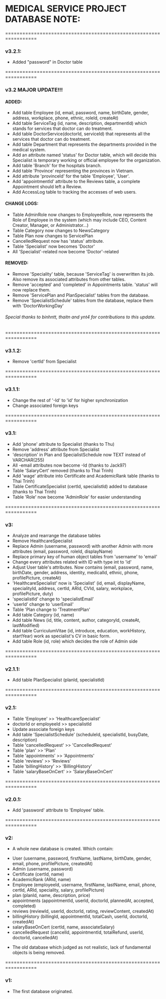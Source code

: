 # MEDICAL SERVICE PROJECT DATABASE NOTE: #

=================================================================

### v3.2.1: ###

- Added "password" in Doctor table

=================================================================

### v3.2 MAJOR UPDATE!!! ###

#### ADDED: ####
- Add table Employee (id, email, password, name, birthDate, gender, address, workplace, phone, ethnic, roleId, createAt)
- Add table ServiceTag (id, name, description, departmentId) which stands for services that doctor can do treatment.
- Add table DoctorService(doctorId, serviceId) that represents all the services that doctor can do treatment.
- Add table Department that represents the departments provided in the medical system.
- Add an attribute named 'status' for Doctor table, which will decide this Specialist is temporary working or official employee for the organization.
- Add table 'Branch' for the hospitals branch.
- Add table 'Province' representing the provinces in Vietnam.
- Add attribute 'provinceId' for the table 'Employee', 'User'.
- Add 'appointmentId' attribute to the Reviews table, a complete Appointment should left a Review.
- Add AccessLog table to tracking the accesses of web users.

#### CHANGE LOGS: ####
- Table AdminRole now changes to EmployeeRole, now represents the Role of Employee in the system (which may include CEO, Content Creator, Manager, or Administrator...)
- Table Category now changes to NewsCategory
- Table Plan now changes to ServicePlan
- CancelledRequest now has 'status' attribute.
- Table 'Specialist' now becomes 'Doctor'
- All 'Specialist'-related now become 'Doctor'-related 

#### REMOVED: ####
- Remove 'Speciality' table, because 'ServiceTag' is overwritten its job. Also remove its associated attributes from other tables.
- Remove 'accepted' and 'completed' in Appointments table. 'status' will now replace them.
- Remove 'ServicePlan and PlanSpecialist' tables from the database.
- Remove 'SpecialistSchedule' tables from the database, replace them with 'DoctorWorkingDay'

###### Special thanks to binhntt, thaitn and ynt4 for contributions to this update. #######

=================================================================

### v3.1.2: ###

- Remove 'certId' from Specialist

=================================================================


### v3.1.1: ###

- Change the rest of '-Id' to 'id' for higher synchronization 
- Change associated foreign keys

=================================================================


### v3.1: ###

- Add 'phone' attribute to Specialist (thanks to Thu)
- Remove 'address' attribute from Specialist
- 'description' in Plan and SpecialistSchedule now TEXT instead of VARCHAR(255)
- All -email attributes now become -Id (thanks to Jack97)
- Table 'SalaryCert' removed (thanks to Thai Trinh)
- Add 'wage' attribute into Certificate and AcademicRank table (thanks to Thai Trinh)
- Table CertificateSpecialist (certId, specialistId) added to database (thanks to Thai Trinh)
- Table 'Role' now become 'AdminRole' for easier understanding

=================================================================

### v3: ###

- Analyze and rearrange the database tables
- Remove HealthcareSpecialist
- Replace Admin (username, password) with another Admin with more attributes (email, password, roleId, displayName)
- Replace primary key of human object tables from 'username' to 'email'
- Change every attributes related with ID with type int to 'id'
- Adjust User table's attributes. Now contains (email, password, name, birthDate, gender, address, identity, medicalId, ethnic, phone, profilePicture, createAt)
- 'HealthcareSpecialist' now is 'Specialist' (id, email, displayName, specialityId, address, certId, ARId, CVId, salary, workplace, profilePicture, duty)
- 'specialistId' change to 'specialistEmail'
- 'userId' change to 'userEmail'
- Table 'Plan change to 'TreatmentPlan'
- Add table Category (id, name)
- Add table News (id, title, content, author, categoryId, createAt, lastModified)
- Add table CurriculumVitae (id, introduce, education, workHistory, startYear) work as specialist's CV in basic form.
- Add table Role (id, role) which decides the role of Admin side

=================================================================

### v2.1.1: ###

- Add table PlanSpecialist (planId, specialistId)

=================================================================

### v2.1: ###

- Table 'Employee' >> 'HealthcareSpecialist'
- doctorId or employeeId >> specialistId
- Update associate foreign keys
- Add table 'SpecialistSchedule' (scheduleId, specialistId, busyDate, description)
- Table 'cancelledRequest' >> 'CancelledRequest'
- Table 'plan' >> 'Plan'
- Table 'appointments' >> 'Appointments'
- Table 'reviews' >> 'Reviews'
- Table 'billingHistory' >> 'BillingHistory'
- Table 'salaryBaseOnCert' >> 'SalaryBaseOnCert'

=================================================================

### v2.0.1: ###

- Add 'password' attribute to 'Employee' table.


=================================================================

### v2: ###

- A whole new database is created. Which contain:
+ User (username, password, firstName, lastName, birthDate, gender, email, phone, profilePicture, createdAt)
+ Admin (username, password)
+ Certificate (certId, name)
+ AcademicRank (ARId, name)
+ Employee (employeeId, username, firstName, lastName, email, phone, certId, ARId, speciality, salary, profilePicture)
+ plan (planId, name, description, price)
+ appointments (appointmentId, userId, doctorId, plannedAt, accepted, completed)
+ reviews (reviewId, userId, doctorId, rating, reviewContent, createdAt)
+ billingHistory (billingId, appointmentId, totalCash, userId, doctorId, createdAt)
+ salaryBaseOnCert (certId, name, associateSalary)
+ cancelledRequest (cancelId, appointmentId, totalRefund, userId, doctorId, cancelledAt)
- The old database which judged as not realistic, lack of fundamental objects is being removed.

=================================================================

### v1: ###

- The first database originated.
